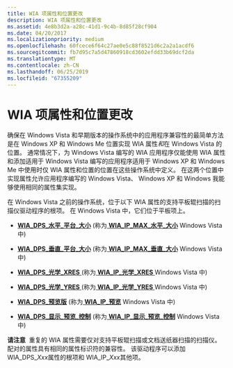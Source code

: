 ```yaml
---
title: WIA 项属性和位置更改
description: WIA 项属性和位置更改
ms.assetid: 4e8b3d2a-a28c-41d1-9c4b-8d85f28cf904
ms.date: 04/20/2017
ms.localizationpriority: medium
ms.openlocfilehash: 60fcece6f64c27ae0e5c88f8521d6c2a2a1acdf6
ms.sourcegitcommit: fb7d95c7a5d47860918cd3602efdd33b69dcf2da
ms.translationtype: MT
ms.contentlocale: zh-CN
ms.lasthandoff: 06/25/2019
ms.locfileid: "67355209"
---
```

# <a name="wia-item-property-and-location-changes"></a>WIA 项属性和位置更改





确保在 Windows Vista 和早期版本的操作系统中的应用程序兼容性的最简单方法是在 Windows XP 和 Windows Me 位置实现 WIA 属性*和*在 Windows Vista 的位置。 通常情况下，为 Windows Vista 编写的 WIA 应用程序仅能使用 WIA 属性和添加适用于 Windows Vista 编写的应用程序适用于 Windows XP 和 Windows Me 中使用时仅 WIA 属性和位置的位置在这些操作系统中定义。 在这两个位置中实现属性允许应用程序编写的 Windows Vista、 Windows XP 和 Windows 我能够使用相同的属性集实现。

在 Windows Vista 之前的操作系统，位于以下 WIA 属性的支持平板辊扫描的扫描仪驱动程序的根项。 在 Windows Vista 中，它们位于平板项上。

-   [**WIA\_DPS\_水平\_平台\_大小**](https://docs.microsoft.com/windows-hardware/drivers/image/wia-dps-horizontal-bed-size) (称为[ **WIA\_IP\_MAX\_水平\_大小**](https://docs.microsoft.com/windows-hardware/drivers/image/wia-ips-max-horizontal-size) Windows Vista 中)

-   [**WIA\_DPS\_垂直\_平台\_大小**](https://docs.microsoft.com/windows-hardware/drivers/image/wia-dps-vertical-bed-size) (称为[ **WIA\_IP\_MAX\_垂直\_大小**](https://docs.microsoft.com/windows-hardware/drivers/image/wia-ips-max-vertical-size) Windows Vista 中)

-   [**WIA\_DPS\_光学\_XRES** ](https://docs.microsoft.com/windows-hardware/drivers/image/wia-dps-optical-xres) (称为[ **WIA\_IP\_光学\_XRES** ](https://docs.microsoft.com/windows-hardware/drivers/image/wia-ips-optical-xres)Windows Vista 中)

-   [**WIA\_DPS\_光学\_YRES** ](https://docs.microsoft.com/windows-hardware/drivers/image/wia-dps-optical-yres) (称为[ **WIA\_IP\_光学\_YRES** ](https://docs.microsoft.com/windows-hardware/drivers/image/wia-ips-optical-yres)Windows Vista 中)

-   [**WIA\_DPS\_预览版**](https://docs.microsoft.com/windows-hardware/drivers/image/wia-dps-preview) (称为[ **WIA\_IP\_预览**](https://docs.microsoft.com/windows-hardware/drivers/image/wia-ips-preview) Windows Vista 中)

-   [**WIA\_DPS\_显示\_预览\_控制**](https://docs.microsoft.com/windows-hardware/drivers/image/wia-dps-show-preview-control) (称为[ **WIA\_IP\_显示\_预览\_控制**](https://docs.microsoft.com/windows-hardware/drivers/image/wia-ips-show-preview-control) Windows Vista 中)

**请注意**  重复的 WIA 属性需要仅对支持平板辊扫描或文档送纸器扫描的扫描仪。 配对的属性具有相同的属性标识符的兼容性。 该驱动程序可以添加 WIA\_DPS\_*Xxx*属性的根项和 WIA\_IP\_*Xxx*其他项。

 

 

 




